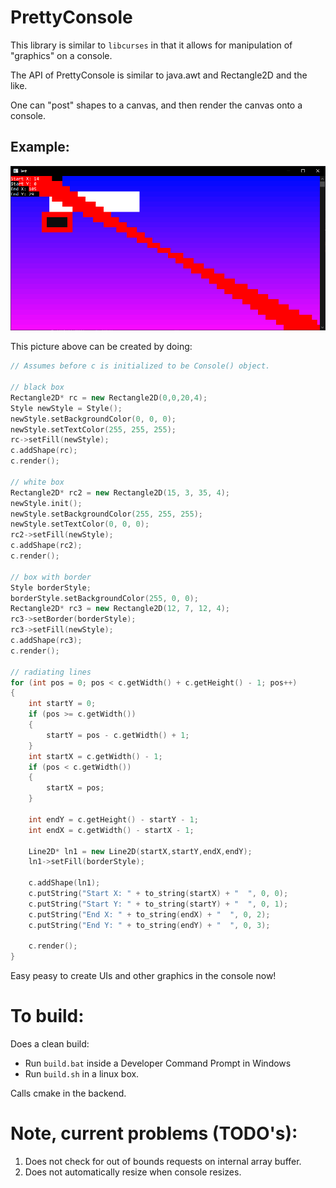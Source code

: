 # PrettyConsole

This library is similar to `libcurses` in that it allows for manipulation of "graphics" on a console.

The API of PrettyConsole is similar to java.awt and Rectangle2D and the like.

One can "post" shapes to a canvas, and then render the canvas onto a console.

## Example:

![Screenshot](screenshot.png)

This picture above can be created by doing:
``` cpp
// Assumes before c is initialized to be Console() object.

// black box
Rectangle2D* rc = new Rectangle2D(0,0,20,4);
Style newStyle = Style();
newStyle.setBackgroundColor(0, 0, 0);
newStyle.setTextColor(255, 255, 255);
rc->setFill(newStyle);
c.addShape(rc);
c.render();

// white box
Rectangle2D* rc2 = new Rectangle2D(15, 3, 35, 4);
newStyle.init();
newStyle.setBackgroundColor(255, 255, 255);
newStyle.setTextColor(0, 0, 0);
rc2->setFill(newStyle);
c.addShape(rc2);
c.render();

// box with border
Style borderStyle;
borderStyle.setBackgroundColor(255, 0, 0);
Rectangle2D* rc3 = new Rectangle2D(12, 7, 12, 4);
rc3->setBorder(borderStyle);
rc3->setFill(newStyle);
c.addShape(rc3);
c.render();

// radiating lines
for (int pos = 0; pos < c.getWidth() + c.getHeight() - 1; pos++)
{
    int startY = 0;
    if (pos >= c.getWidth())
    {
        startY = pos - c.getWidth() + 1;
    }
    int startX = c.getWidth() - 1;
    if (pos < c.getWidth())
    {
        startX = pos;
    }

    int endY = c.getHeight() - startY - 1;
    int endX = c.getWidth() - startX - 1;

    Line2D* ln1 = new Line2D(startX,startY,endX,endY);
    ln1->setFill(borderStyle);

    c.addShape(ln1);
    c.putString("Start X: " + to_string(startX) + "  ", 0, 0);
    c.putString("Start Y: " + to_string(startY) + "  ", 0, 1);
    c.putString("End X: " + to_string(endX) + "  ", 0, 2);
    c.putString("End Y: " + to_string(endY) + "  ", 0, 3);

    c.render();
}
```

Easy peasy to create UIs and other graphics in the console now!

# To build:

Does a clean build:

- Run `build.bat` inside a Developer Command Prompt in Windows
- Run `build.sh` in a linux box. 

Calls cmake in the backend.

# Note, current problems (TODO's):
1. Does not check for out of bounds requests on internal array buffer.
2. Does not automatically resize when console resizes.